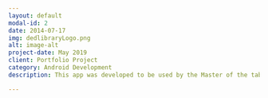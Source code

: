 ```yaml
---
layout: default
modal-id: 2
date: 2014-07-17
img: dedlibraryLogo.png
alt: image-alt
project-date: May 2019
client: Portfolio Project
category: Android Development
description: This app was developed to be used by the Master of the table RPG Dungeons and Dragons. The master can find the monster needed or random it. The information showed in the app are the page and the name of the book where the monster is. Technologies and tools used - Java (Android SDK) | Android Studio | Firebase | Git/GitLab | MVC | Kanban | AdobeXd

---
```

